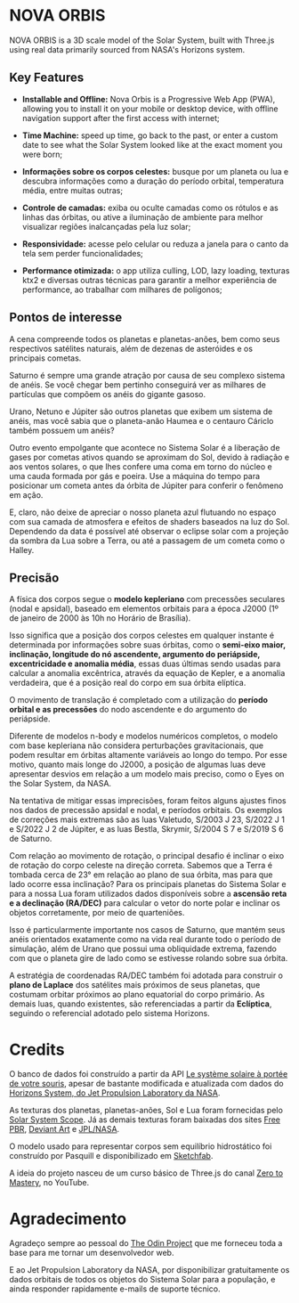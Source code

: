 # NOVA ORBIS

NOVA ORBIS is a 3D scale model of the Solar System, built with Three.js using real data primarily sourced from NASA's Horizons system.

## Key Features

- **Installable and Offline:** Nova Orbis is a Progressive Web App (PWA), allowing you to install it on your mobile or desktop device, with offline navigation support after the first access with internet;

- **Time Machine:** speed up time, go back to the past, or enter a custom date to see what the Solar System looked like at the exact moment you were born;

- **Informações sobre os corpos celestes:** busque por um planeta ou lua e descubra informações como a duração do período orbital, temperatura média, entre muitas outras;

- **Controle de camadas:** exiba ou oculte camadas como os rótulos e as linhas das órbitas, ou ative a iluminação de ambiente para melhor visualizar regiões inalcançadas pela luz solar;

- **Responsividade:** acesse pelo celular ou reduza a janela para o canto da tela sem perder funcionalidades;

- **Performance otimizada:** o app utiliza culling, LOD, lazy loading, texturas ktx2 e diversas outras técnicas para garantir a melhor experiência de performance, ao trabalhar com milhares de polígonos;

## Pontos de interesse

A cena compreende todos os planetas e planetas-anões, bem como seus respectivos satélites naturais, além de dezenas de asteróides e os principais cometas.

Saturno é sempre uma grande atração por causa de seu complexo sistema de anéis. Se você chegar bem pertinho conseguirá ver as milhares de partículas que compõem os anéis do gigante gasoso.

Urano, Netuno e Júpiter são outros planetas que exibem um sistema de anéis, mas você sabia que o planeta-anão Haumea e o centauro Cáriclo também possuem um anéis?

Outro evento empolgante que acontece no Sistema Solar é a liberação de gases por cometas ativos quando se aproximam do Sol, devido à radiação e aos ventos solares, o que lhes confere uma coma em torno do núcleo e uma cauda formada por gás e poeira. Use a máquina do tempo para posicionar um cometa antes da órbita de Júpiter para conferir o fenômeno em ação.

E, claro, não deixe de apreciar o nosso planeta azul flutuando no espaço com sua camada de atmosfera e efeitos de shaders baseados na luz do Sol. Dependendo da data é possível até observar o eclipse solar com a projeção da sombra da Lua sobre a Terra, ou até a passagem de um cometa como o Halley.

## Precisão

A física dos corpos segue o **modelo kepleriano** com precessões seculares (nodal e apsidal), baseado em elementos orbitais para a época J2000 (1º de janeiro de 2000 às 10h no Horário de Brasília).

Isso significa que a posição dos corpos celestes em qualquer instante é determinada por informações sobre suas órbitas, como o **semi-eixo maior, inclinação, longitude do nó ascendente, argumento do periápside, excentricidade e anomalia média**, essas duas últimas sendo usadas para calcular a anomalia excêntrica, através da equação de Kepler, e a anomalia verdadeira, que é a posição real do corpo em sua órbita elíptica.

O movimento de translação é completado com a utilização do **período orbital e as precessões** do nodo ascendente e do argumento do periápside.

Diferente de modelos n-body e modelos numéricos completos, o modelo com base kepleriana não considera perturbações gravitacionais, que podem resultar em órbitas altamente variáveis ao longo do tempo. Por esse motivo, quanto mais longe do J2000, a posição de algumas luas deve apresentar desvios em relação a um modelo mais preciso, como o Eyes on the Solar System, da NASA.

Na tentativa de mitigar essas imprecisões, foram feitos alguns ajustes finos nos dados de precessão apsidal e nodal, e períodos orbitais. Os exemplos de correções mais extremas são as luas Valetudo, S/2003 J 23, S/2022 J 1 e S/2022 J 2 de Júpiter, e as luas Bestla, Skrymir, S/2004 S 7 e S/2019 S 6 de Saturno.

Com relação ao movimento de rotação, o principal desafio é inclinar o eixo de rotação do corpo celeste na direção correta. Sabemos que a Terra é tombada cerca de 23° em relação ao plano de sua órbita, mas para que lado ocorre essa inclinação? Para os principais planetas do Sistema Solar e para a nossa Lua foram utilizados dados disponíveis sobre a **ascensão reta e a declinação (RA/DEC)** para calcular o vetor do norte polar e inclinar os objetos corretamente, por meio de quarteniões.

Isso é particularmente importante nos casos de Saturno, que mantém seus anéis orientados exatamente como na vida real durante todo o período de simulação, além de Urano que possui uma obliquidade extrema, fazendo com que o planeta gire de lado como se estivesse rolando sobre sua órbita.

A estratégia de coordenadas RA/DEC também foi adotada para construir o **plano de Laplace** dos satélites mais próximos de seus planetas, que costumam orbitar próximos ao plano equatorial do corpo primário. As demais luas, quando existentes, são referenciadas a partir da **Eclíptica**, seguindo o referencial adotado pelo sistema Horizons.

# Credits

O banco de dados foi construído a partir da API [Le système solaire à portée de votre souris](https://api.le-systeme-solaire.net/), apesar de bastante modificada e atualizada com dados do [Horizons System, do Jet Propulsion Laboratory da NASA](https://ssd.jpl.nasa.gov/).

As texturas dos planetas, planetas-anões, Sol e Lua foram fornecidas pelo [Solar System Scope](https://www.solarsystemscope.com/textures/). Já as demais texturas foram baixadas dos sites [Free PBR](https://freepbr.com/), [Deviant Art](http://deviantart.com/) e [JPL/NASA](https://www.jpl.nasa.gov/).

O modelo usado para representar corpos sem equilíbrio hidrostático foi construído por Pasquill e disponibilizado em [Sketchfab](https://sketchfab.com/3d-models/asteroid-low-poly-9a43ef48a70647188576ccb5987b7e64).

A ideia do projeto nasceu de um curso básico de Three.js do canal [Zero to Mastery](https://www.youtube.com/watch?v=KM64t3pA4fs), no YouTube.

# Agradecimento

Agradeço sempre ao pessoal do [The Odin Project](https://www.theodinproject.com/) que me forneceu toda a base para me tornar um desenvolvedor web.

E ao Jet Propulsion Laboratory da NASA, por disponibilizar gratuitamente os dados orbitais de todos os objetos do Sistema Solar para a população, e ainda responder rapidamente e-mails de suporte técnico.
